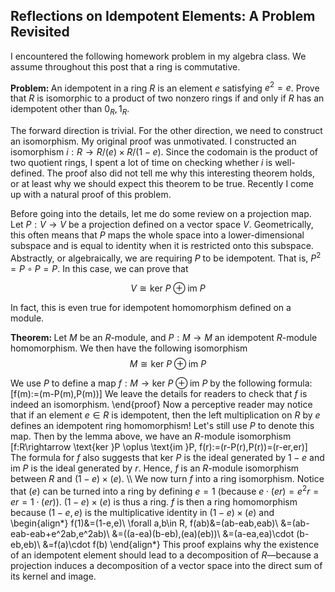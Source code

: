 ## Reflections on Idempotent Elements: A Problem Revisited

I encountered the following homework problem in my algebra class. We assume throughout this post that a ring is commutative.

<strong>Problem: </strong>An idempotent in a ring $R$ is an element $e$ satisfying $e^2 = e$.  Prove that $R$ is isomorphic to a product of two nonzero rings if and only if $R$ has an idempotent other than $0_R, 1_R$.

The forward direction is trivial. For the other direction, we need to construct an isomorphism. My original proof was unmotivated. I constructed an isomorphism $i:R\rightarrow R/(e)\times R/(1-e)$. Since the codomain is the product of two quotient rings, I spent a lot of time on checking whether $i$ is well-defined. The proof also did not tell me why this interesting theorem holds, or at least why we should expect this theorem to be true. Recently I come up with a natural proof of this problem.

Before going into the details, let me do some review on a projection map. Let $P:V\rightarrow V$ be a projection defined on a vector space $V$. Geometrically, this often means that $P$ maps the whole space into a lower-dimensional subspace and is equal to identity when it is restricted onto this subspace. Abstractly, or algebraically, we are requiring $P$ to be idempotent. That is, $P^2=P\circ P=P$. In this case, we can prove that

$$V\cong \text{ker }P \oplus \text{im }P$$

In fact, this is even true for idempotent homomorphism defined on a module.

<strong>Theorem: </strong>Let $M$ be an $R$-module, and $P:M\rightarrow M$ an idempotent $R$-module homomorphism. We then have the following isomorphism
$$M\cong \text{ker }P \oplus \text{im }P$$

We use $P$ to define a map $f:M\rightarrow \text{ker }P \oplus \text{im }P$ by the following formula:
    \[f(m):=(m-P(m),P(m))\]
    We leave the details for readers to check that $f$ is indeed an isomorphism.
\end{proof}
Now a perceptive reader may notice that if an element $e\in R$ is idempotent, then the left multiplication on $R$ by $e$ defines an idempotent ring homomorphism! Let's still use $P$ to denote this map. Then by the lemma above, we have an $R$-module isomorphism
\[f:R\rightarrow \text{ker }P \oplus \text{im }P, f(r):=(r-P(r),P(r))=(r-er,er)\]
The formula for $f$ also suggests that $\text{ker }P$ is the ideal generated by $1-e$ and $\text{im }P$ is the ideal generated by $r$. Hence, $f$ is an $R$-module isomorphism between $R$ and $(1-e)\times (e)$.
\\\\
We now turn $f$ into a ring isomorphism. Notice that $(e)$ can be turned into a ring by defining $e=1$ (because $e\cdot (er)=e^2r=er=1\cdot (er)$). $(1-e)\times (e)$ is thus a ring. $f$ is then a ring homomorphism because $(1-e,e)$ is the multiplicative identity in $(1-e)\times (e)$ and
\begin{align*}
    f(1)&=(1-e,e)\\
    \forall a,b\in R, f(ab)&=(ab-eab,eab)\\
    &=(ab-eab-eab+e^2ab,e^2ab)\\
    &=((a-ea)(b-eb),(ea)(eb))\\
    &=(a-ea,ea)\cdot (b-eb,eb)\\
    &=f(a)\cdot f(b)
\end{align*}
This proof explains why the existence of an idempotent element should lead to a decomposition of $R$—because a projection induces a decomposition of a vector space into the direct sum of its kernel and image.
